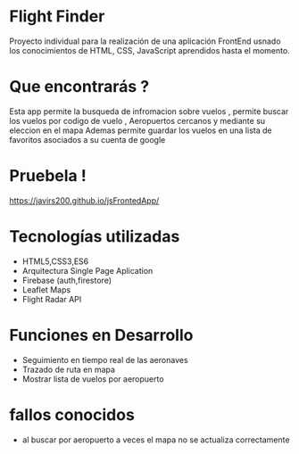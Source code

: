 # Flight Finder

Proyecto individual para la realización de una aplicación FrontEnd usnado los conocimientos de HTML, CSS, JavaScript aprendidos hasta el momento.

# Que encontrarás ?

Esta app permite la busqueda de infromacion sobre vuelos , 
permite buscar los vuelos por codigo de vuelo , Aeropuertos cercanos y mediante su eleccion en el mapa
Ademas permite guardar los vuelos en una lista de favoritos asociados a su cuenta de google

# Pruebela !

https://javirs200.github.io/jsFrontedApp/

# Tecnologías utilizadas

- HTML5,CSS3,ES6
- Arquitectura Single Page Aplication
- Firebase (auth,firestore)
- Leaflet Maps
- Flight Radar API

# Funciones en Desarrollo

- Seguimiento en tiempo real de las aeronaves
- Trazado de ruta en mapa
- Mostrar lista de vuelos por aeropuerto 

# fallos conocidos 

- al buscar por aeropuerto a veces el mapa no se actualiza correctamente